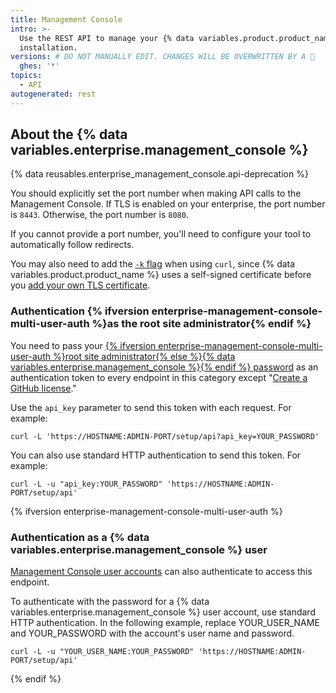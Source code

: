 ```yaml
---
title: Management Console
intro: >-
  Use the REST API to manage your {% data variables.product.product_name %}
  installation.
versions: # DO NOT MANUALLY EDIT. CHANGES WILL BE OVERWRITTEN BY A 🤖
  ghes: '*'
topics:
  - API
autogenerated: rest
---
```


## About the {% data variables.enterprise.management_console %}

{% data reusables.enterprise_management_console.api-deprecation %}

You should explicitly set the port number when making API calls to the Management Console. If TLS is enabled on your enterprise, the port number is `8443`. Otherwise, the port number is `8080`.

If you cannot provide a port number, you'll need to configure your tool to automatically follow redirects.

You may also need to add the [`-k` flag](http://curl.haxx.se/docs/manpage.html#-k) when using `curl`, since {% data variables.product.product_name %} uses a self-signed certificate before you [add your own TLS certificate](/admin/configuration/configuring-network-settings/configuring-tls).

### Authentication {% ifversion enterprise-management-console-multi-user-auth %}as the root site administrator{% endif %}

You need to pass your [{% ifversion enterprise-management-console-multi-user-auth %}root site administrator{% else %}{% data variables.enterprise.management_console %}{% endif %} password](/admin/configuration/administering-your-instance-from-the-management-console/managing-access-to-the-management-console) as an authentication token to every endpoint in this category except "[Create a GitHub license](#create-a-github-license)."

Use the `api_key` parameter to send this token with each request. For example:

```shell
curl -L 'https://HOSTNAME:ADMIN-PORT/setup/api?api_key=YOUR_PASSWORD'
```

You can also use standard HTTP authentication to send this token. For example:

```shell
curl -L -u "api_key:YOUR_PASSWORD" 'https://HOSTNAME:ADMIN-PORT/setup/api'
```

{% ifversion enterprise-management-console-multi-user-auth %}

### Authentication as a {% data variables.enterprise.management_console %} user

[Management Console user accounts](/admin/configuration/administering-your-instance-from-the-management-console/managing-access-to-the-management-console#management-console-user) can also authenticate to access this endpoint.

To authenticate with the password for a {% data variables.enterprise.management_console %} user account, use standard HTTP authentication. In the following example, replace YOUR_USER_NAME and YOUR_PASSWORD with the account's user name and password.

```shell
curl -L -u "YOUR_USER_NAME:YOUR_PASSWORD" 'https://HOSTNAME:ADMIN-PORT/setup/api'
```

{% endif %}

<!-- Content after this section is automatically generated -->

